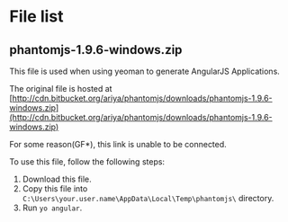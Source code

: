 # File list #

## phantomjs-1.9.6-windows.zip ##

This file is used when using yeoman to generate AngularJS Applications.
    
The original file is hosted at [http://cdn.bitbucket.org/ariya/phantomjs/downloads/phantomjs-1.9.6-windows.zip](http://cdn.bitbucket.org/ariya/phantomjs/downloads/phantomjs-1.9.6-windows.zip)

For some reason(GF*), this link is unable to be connected.

To use this file, follow the following steps:

1. Download this file.
2. Copy this file into `C:\Users\your.user.name\AppData\Local\Temp\phantomjs\` directory.
3. Run `yo angular`.